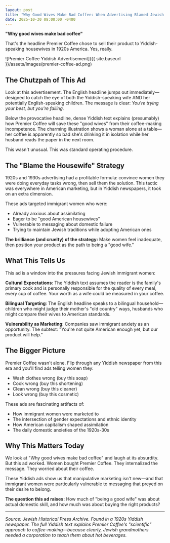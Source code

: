 ```yaml
---
layout: post
title: "Why Good Wives Make Bad Coffee: When Advertising Blamed Jewish Housewives"
date: 2025-10-30 08:00:00 -0400
---
```


**"Why good wives make bad coffee"**

That's the headline Premier Coffee chose to sell their product to Yiddish-speaking housewives in 1920s America. Yes, really.


   ![Premier Coffee Yiddish Advertisement]({{ site.baseurl }}/assets/images/premier-coffee-ad.png)

## The Chutzpah of This Ad

Look at this advertisement. The English headline jumps out immediately—designed to catch the eye of both the Yiddish-speaking wife AND her potentially English-speaking children. The message is clear: *You're trying your best, but you're failing.*

Below the provocative headline, dense Yiddish text explains (presumably) how Premier Coffee will save these "good wives" from their coffee-making incompetence. The charming illustration shows a woman alone at a table—her coffee is apparently so bad she's drinking it in isolation while her husband reads the paper in the next room.

This wasn't unusual. This was standard operating procedure.

## The "Blame the Housewife" Strategy

1920s and 1930s advertising had a profitable formula: convince women they were doing everyday tasks wrong, then sell them the solution. This tactic was everywhere in American marketing, but in Yiddish newspapers, it took on an extra dimension.

These ads targeted immigrant women who were:
- Already anxious about assimilating
- Eager to be "good American housewives"
- Vulnerable to messaging about domestic failure
- Trying to maintain Jewish traditions while adopting American ones

**The brilliance (and cruelty) of the strategy:** Make women feel inadequate, then position your product as the path to being a "good wife."

## What This Tells Us

This ad is a window into the pressures facing Jewish immigrant women:

**Cultural Expectations**: The Yiddish text assumes the reader is the family's primary cook and is personally responsible for the quality of every meal, every cup of coffee. Your worth as a wife could be measured in your coffee.

**Bilingual Targeting**: The English headline speaks to a bilingual household—children who might judge their mother's "old country" ways, husbands who might compare their wives to American standards.

**Vulnerability as Marketing**: Companies saw immigrant anxiety as an opportunity. The subtext: "You're not quite American enough yet, but our product will help."

## The Bigger Picture

Premier Coffee wasn't alone. Flip through any Yiddish newspaper from this era and you'll find ads telling women they:
- Wash clothes wrong (buy this soap)
- Cook wrong (buy this shortening)
- Clean wrong (buy this cleaner)
- Look wrong (buy this cosmetic)

These ads are fascinating artifacts of:
- How immigrant women were marketed to
- The intersection of gender expectations and ethnic identity
- How American capitalism shaped assimilation
- The daily domestic anxieties of the 1920s-30s

## Why This Matters Today

We look at "Why good wives make bad coffee" and laugh at its absurdity. But this ad worked. Women bought Premier Coffee. They internalized the message. They worried about their coffee.

These Yiddish ads show us that manipulative marketing isn't new—and that immigrant women were particularly vulnerable to messaging that preyed on their desire to belong.

**The question this ad raises:** How much of "being a good wife" was about actual domestic skill, and how much was about buying the right products?

---

*Source: Jewish Historical Press Archive. Found in a 1920s Yiddish newspaper. The full Yiddish text explains Premier Coffee's "scientific" approach to coffee-making—because clearly, Jewish grandmothers needed a corporation to teach them about hot beverages.*
